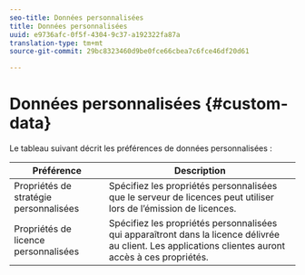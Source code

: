 ```yaml
---
seo-title: Données personnalisées
title: Données personnalisées
uuid: e9736afc-0f5f-4304-9c37-a192322fa87a
translation-type: tm+mt
source-git-commit: 29bc8323460d9be0fce66cbea7c6fce46df20d61

---
```



# Données personnalisées {#custom-data}

Le tableau suivant décrit les préférences de données personnalisées :

| Préférence | Description |
|---|---|
| Propriétés de stratégie personnalisées | Spécifiez les propriétés personnalisées que le serveur de licences peut utiliser lors de l’émission de licences. |
| Propriétés de licence personnalisées | Spécifiez les propriétés personnalisées qui apparaîtront dans la licence délivrée au client. Les applications clientes auront accès à ces propriétés. |

